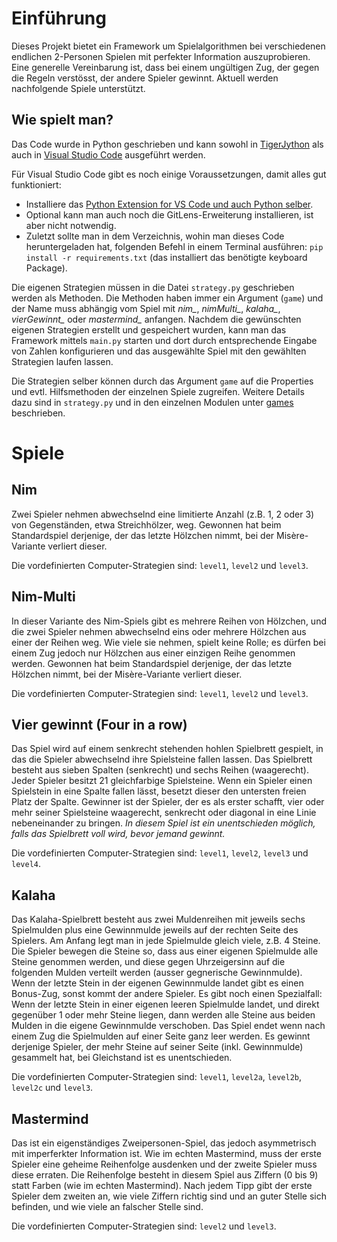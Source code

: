 # Einführung

Dieses Projekt bietet ein Framework um Spielalgorithmen bei verschiedenen endlichen 2-Personen Spielen mit perfekter Information auszuprobieren.
Eine generelle Vereinbarung ist, dass bei einem ungültigen Zug, der gegen die Regeln verstösst, der andere Spieler gewinnt.
Aktuell werden nachfolgende Spiele unterstützt.

## Wie spielt man?
Das Code wurde in Python geschrieben und kann sowohl in [TigerJython](https://www.tigerjython.ch/) als auch in [Visual Studio Code](https://code.visualstudio.com/) ausgeführt werden.

Für Visual Studio Code gibt es noch einige Voraussetzungen, damit alles gut funktioniert:
* Installiere das [Python Extension for VS Code und auch Python selber](https://code.visualstudio.com/docs/python/python-tutorial#_prerequisites).
* Optional kann man auch noch die GitLens-Erweiterung installieren, ist aber nicht notwendig.
* Zuletzt sollte man in dem Verzeichnis, wohin man dieses Code heruntergeladen hat, folgenden Befehl in einem Terminal ausführen: `pip install -r requirements.txt` (das installiert das benötigte keyboard Package).

Die eigenen Strategien müssen in die Datei `strategy.py` geschrieben werden als Methoden. Die Methoden haben immer ein Argument (`game`) und der Name muss abhängig vom Spiel mit *nim_*, *nimMulti_*, *kalaha_*, *vierGewinnt_* oder *mastermind_* anfangen. Nachdem die gewünschten eigenen Strategien erstellt und gespeichert wurden, kann man das Framework mittels `main.py` starten und dort durch entsprechende Eingabe von Zahlen konfigurieren und das ausgewählte Spiel mit den gewählten Strategien laufen lassen.

Die Strategien selber können durch das Argument `game` auf die Properties und evtl. Hilfsmethoden der einzelnen Spiele zugreifen. Weitere Details dazu sind in `strategy.py` und in den einzelnen Modulen unter [games](docs/games.html) beschrieben.

# Spiele
## Nim
Zwei Spieler nehmen abwechselnd eine limitierte Anzahl (z.B. 1, 2 oder 3) von Gegenständen, etwa Streichhölzer, weg. Gewonnen hat beim Standardspiel derjenige, der das letzte Hölzchen nimmt, bei der Misère-Variante verliert dieser.

Die vordefinierten Computer-Strategien sind: `level1`, `level2` und `level3`.

## Nim-Multi
In dieser Variante des Nim-Spiels gibt es mehrere Reihen von Hölzchen, und die zwei Spieler nehmen abwechselnd eins oder mehrere Hölzchen aus einer der Reihen weg. Wie viele sie nehmen, spielt keine Rolle; es dürfen bei einem Zug jedoch nur Hölzchen aus einer einzigen Reihe genommen werden. Gewonnen hat beim Standardspiel derjenige, der das letzte Hölzchen nimmt, bei der Misère-Variante verliert dieser.

Die vordefinierten Computer-Strategien sind: `level1`, `level2` und `level3`.

## Vier gewinnt (Four in a row)
Das Spiel wird auf einem senkrecht stehenden hohlen Spielbrett gespielt, in das die Spieler abwechselnd ihre Spielsteine fallen lassen. Das Spielbrett besteht aus sieben Spalten (senkrecht) und sechs Reihen (waagerecht). Jeder Spieler besitzt 21 gleichfarbige Spielsteine. Wenn ein Spieler einen Spielstein in eine Spalte fallen lässt, besetzt dieser den untersten freien Platz der Spalte. Gewinner ist der Spieler, der es als erster schafft, vier oder mehr seiner Spielsteine waagerecht, senkrecht oder diagonal in eine Linie nebeneinander zu bringen.
*In diesem Spiel ist ein unentschieden möglich, falls das Spielbrett voll wird, bevor jemand gewinnt.*

Die vordefinierten Computer-Strategien sind: `level1`, `level2`, `level3` und `level4`.

## Kalaha
Das Kalaha-Spielbrett besteht aus zwei Muldenreihen mit jeweils sechs Spielmulden plus eine Gewinnmulde jeweils auf der rechten Seite des Spielers. Am Anfang legt man in jede Spielmulde gleich viele, z.B. 4 Steine. Die Spieler bewegen die Steine so, dass aus einer eigenen Spielmulde alle Steine genommen werden, und diese gegen Uhrzeigersinn auf die folgenden Mulden verteilt werden (ausser gegnerische Gewinnmulde). Wenn der letzte Stein in der eigenen Gewinnmulde landet gibt es einen Bonus-Zug, sonst kommt der andere Spieler.
Es gibt noch einen Spezialfall: Wenn der letzte Stein in einer eigenen leeren Spielmulde landet, und direkt gegenüber 1 oder mehr Steine liegen, dann werden alle Steine aus beiden Mulden in die eigene Gewinnmulde verschoben. Das Spiel endet wenn nach einem Zug die Spielmulden auf einer Seite ganz leer werden.
Es gewinnt derjenige Spieler, der mehr Steine auf seiner Seite (inkl. Gewinnmulde) gesammelt hat, bei Gleichstand ist es unentschieden.

Die vordefinierten Computer-Strategien sind: `level1`, `level2a`, `level2b`, `level2c` und `level3`.

## Mastermind
Das ist ein eigenständiges Zweipersonen-Spiel, das jedoch asymmetrisch mit imperferkter Information ist. Wie im echten Mastermind, muss der erste Spieler eine geheime Reihenfolge ausdenken und der zweite Spieler muss diese erraten. Die Reihenfolge besteht in diesem Spiel aus Ziffern (0 bis 9) statt Farben (wie im echten Mastermind).
Nach jedem Tipp gibt der erste Spieler dem zweiten an, wie viele Ziffern richtig sind und an guter Stelle sich befinden, und wie viele an falscher Stelle sind.

Die vordefinierten Computer-Strategien sind: `level2` und `level3`.

